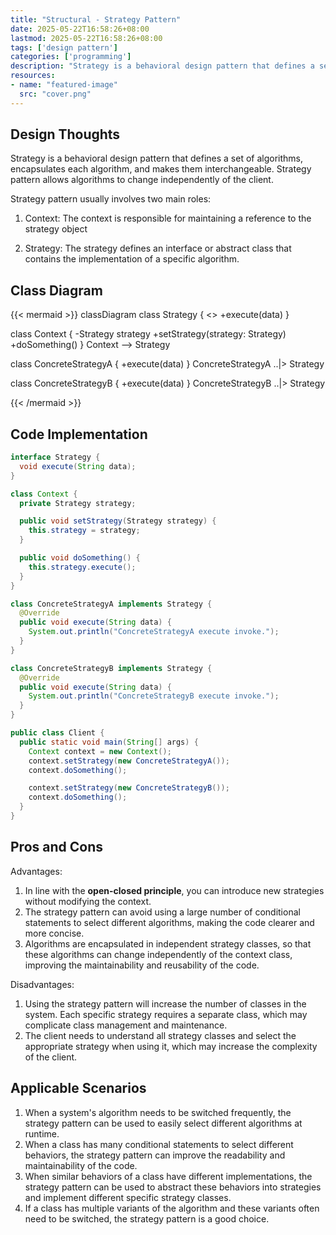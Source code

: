 ```yaml
---
title: "Structural - Strategy Pattern"
date: 2025-05-22T16:58:26+08:00
lastmod: 2025-05-22T16:58:26+08:00
tags: ['design pattern']
categories: ['programming']
description: "Strategy is a behavioral design pattern that defines a series of algorithms, encapsulates each algorithm, and makes them interchangeable. Strategy pattern allows algorithms to change independently of the client."
resources:
- name: "featured-image"
  src: "cover.png"
---
```

<!--more-->
## Design Thoughts
Strategy is a behavioral design pattern that defines a set of algorithms, encapsulates each algorithm, and makes them interchangeable. Strategy pattern allows algorithms to change independently of the client.

Strategy pattern usually involves two main roles:

1. Context: The context is responsible for maintaining a reference to the strategy object

2. Strategy: The strategy defines an interface or abstract class that contains the implementation of a specific algorithm.

## Class Diagram
{{< mermaid >}}
classDiagram
  class Strategy {
    <<interface>>
    +execute(data)
  }

  class Context {
    -Strategy strategy
    +setStrategy(strategy: Strategy)
    +doSomething()
  }
  Context --> Strategy

  class ConcreteStrategyA {
    +execute(data)
  }
  ConcreteStrategyA ..|> Strategy

  class ConcreteStrategyB {
    +execute(data)
  }
  ConcreteStrategyB ..|> Strategy

{{< /mermaid >}}

## Code Implementation
```java
interface Strategy {
  void execute(String data);
}

class Context {
  private Strategy strategy;

  public void setStrategy(Strategy strategy) {
    this.strategy = strategy;
  }

  public void doSomething() {
    this.strategy.execute();
  }
}

class ConcreteStrategyA implements Strategy {
  @Override
  public void execute(String data) {
    System.out.println("ConcreteStrategyA execute invoke.");
  }
}

class ConcreteStrategyB implements Strategy {
  @Override
  public void execute(String data) {
    System.out.println("ConcreteStrategyB execute invoke.");
  }
}

public class Client {
  public static void main(String[] args) {
    Context context = new Context();
    context.setStrategy(new ConcreteStrategyA());
    context.doSomething();

    context.setStrategy(new ConcreteStrategyB());
    context.doSomething();
  }
}
```

## Pros and Cons
Advantages:
1. In line with the **open-closed principle**, you can introduce new strategies without modifying the context.
2. The strategy pattern can avoid using a large number of conditional statements to select different algorithms, making the code clearer and more concise.
3. Algorithms are encapsulated in independent strategy classes, so that these algorithms can change independently of the context class, improving the maintainability and reusability of the code.

Disadvantages:
1. Using the strategy pattern will increase the number of classes in the system. Each specific strategy requires a separate class, which may complicate class management and maintenance.
2. The client needs to understand all strategy classes and select the appropriate strategy when using it, which may increase the complexity of the client.

## Applicable Scenarios
1. When a system's algorithm needs to be switched frequently, the strategy pattern can be used to easily select different algorithms at runtime.
2. When a class has many conditional statements to select different behaviors, the strategy pattern can improve the readability and maintainability of the code.
3. When similar behaviors of a class have different implementations, the strategy pattern can be used to abstract these behaviors into strategies and implement different specific strategy classes.
4. If a class has multiple variants of the algorithm and these variants often need to be switched, the strategy pattern is a good choice.